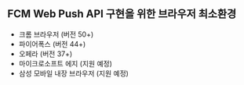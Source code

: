 ## FCM Web Push API 구현을 위한 브라우저 최소환경
- 크롬 브라우저 (버전 50+)
- 파이어폭스 (버전 44+)
- 오페라 (버전 37+)
- 마이크로소프트 에지 (지원 예정)
- 삼성 모바일 내장 브라우저 (지원 예정)

##

